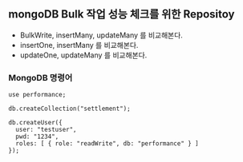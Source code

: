 ## mongoDB Bulk 작업 성능 체크를 위한 Repositoy

- BulkWrite, insertMany, updateMany 를 비교해본다.
- insertOne, insertMany 를 비교해본다.
- updateOne, updateMany 를 비교해본다.

### MongoDB 명령어
```shell
use performance;

db.createCollection("settlement");

db.createUser({
  user: "testuser",
  pwd: "1234",
  roles: [ { role: "readWrite", db: "performance" } ]
});
```
